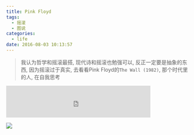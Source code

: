 ```yaml
---
title: Pink Floyd
tags:
  - 摇滚
  - 图说
categories:
  - life
date: 2016-08-03 10:13:57
---
```

> 我认为哲学和摇滚最搭, 现代诗和摇滚也勉强可以, 反正一定要是抽象的东西, 因为摇滚过于真实, 去看看Pink Floyd的`The Wall (1982)`, 那个时代里的人, 在自我思考 

<!--more-->

<iframe frameborder="no" border="0" marginwidth="0" marginheight="0" width=390 height=86 src="http://music.163.com/outchain/player?type=2&id=4237832&auto=0&height=66"></iframe>

![](/img/Pink-Floyd/pink.jpg)